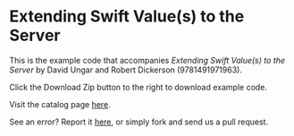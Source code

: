 Extending Swift Value(s) to the Server
==========

This is the example code that accompanies _Extending Swift Value(s) to the Server_ by David Ungar and Robert Dickerson (9781491971963). 

Click the Download Zip button to the right to download example code.

Visit the catalog page [here](http://shop.oreilly.com/product/0636920056096.do).

See an error? Report it [here](http://oreilly.com/catalog/errata.csp?isbn=0636920056096), or simply fork and send us a pull request.
